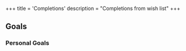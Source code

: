+++
title = 'Completions'
description = "Completions from wish list"
+++
## Goals

### Personal Goals
